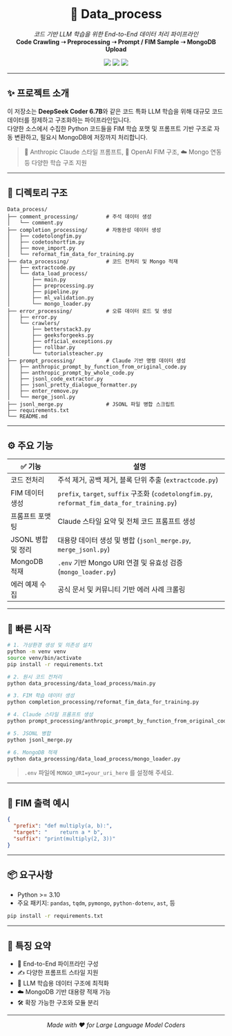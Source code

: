 <h1 align="center">🧠 Data_process</h1>
<p align="center">
  <i>코드 기반 LLM 학습을 위한 End-to-End 데이터 처리 파이프라인</i><br>
  <b>Code Crawling ➝ Preprocessing ➝ Prompt / FIM Sample ➝ MongoDB Upload</b>
</p>

<p align="center">
  <img src="https://img.shields.io/badge/Status-Active-brightgreen" />
  <img src="https://img.shields.io/badge/Python-3.10%2B-blue" />
  <img src="https://img.shields.io/badge/License-MIT-lightgrey" />
</p>

---

## ✨ 프로젝트 소개

이 저장소는 <b>DeepSeek Coder 6.7B</b>와 같은 코드 특화 LLM 학습을 위해 대규모 코드 데이터를 정제하고 구조화하는 파이프라인입니다.  
다양한 소스에서 수집한 Python 코드들을 FIM 학습 포맷 및 프롬프트 기반 구조로 자동 변환하고, 필요시 MongoDB에 저장까지 처리합니다.

> 🧩 Anthropic Claude 스타일 프롬프트, 🔧 OpenAI FIM 구조, ☁️ Mongo 연동 등 다양한 학습 구조 지원

---

## 📁 디렉토리 구조

```
Data_process/
├── comment_processing/         # 주석 데이터 생성
│   └── comment.py
├── completion_processing/      # 자동완성 데이터 생성
│   ├── codetolongfim.py
│   ├── codetoshortfim.py
│   ├── move_import.py
│   └── reformat_fim_data_for_training.py
├── data_processing/            # 코드 전처리 및 Mongo 적재
│   ├── extractcode.py
│   └── data_load_process/
│       ├── main.py
│       ├── preprocessing.py
│       ├── pipeline.py
│       ├── ml_validation.py
│       └── mongo_loader.py
├── error_processing/           # 오류 데이터 로드 및 생성
│   ├── error.py
│   └── crawlers/
│       ├── betterstack3.py
│       ├── geeksforgeeks.py
│       ├── official_exceptions.py
│       ├── rollbar.py
│       └── tutorialsteacher.py
├── prompt_processing/          # Claude 기반 명령 데이터 생성
│   ├── anthropic_prompt_by_function_from_original_code.py
│   ├── anthropic_prompt_by_whole_code.py
│   ├── jsonl_code_extractor.py
│   ├── jsonl_pretty_dialogue_formatter.py
│   ├── enter_remove.py
│   └── merge_jsonl.py
├── jsonl_merge.py              # JSONL 파일 병합 스크립트
├── requirements.txt
└── README.md
```

---

## ⚙️ 주요 기능

| ✅ 기능            | 설명                                                                                          |
| ------------------ | --------------------------------------------------------------------------------------------- |
| 코드 전처리        | 주석 제거, 공백 제거, 블록 단위 추출 (`extractcode.py`)                                       |
| FIM 데이터 생성    | `prefix`, `target`, `suffix` 구조화 (`codetolongfim.py`, `reformat_fim_data_for_training.py`) |
| 프롬프트 포맷팅    | Claude 스타일 요약 및 전체 코드 프롬프트 생성                                                 |
| JSONL 병합 및 정리 | 대용량 데이터 생성 및 병합 (`jsonl_merge.py`, `merge_jsonl.py`)                               |
| MongoDB 적재       | `.env` 기반 Mongo URI 연결 및 유효성 검증 (`mongo_loader.py`)                                 |
| 에러 예제 수집     | 공식 문서 및 커뮤니티 기반 에러 사례 크롤링                                                   |

---

## 🚀 빠른 시작

```bash
# 1. 가상환경 생성 및 의존성 설치
python -m venv venv
source venv/bin/activate
pip install -r requirements.txt

# 2. 원시 코드 전처리
python data_processing/data_load_process/main.py

# 3. FIM 학습 데이터 생성
python completion_processing/reformat_fim_data_for_training.py

# 4. Claude 스타일 프롬프트 생성
python prompt_processing/anthropic_prompt_by_function_from_original_code.py

# 5. JSONL 병합
python jsonl_merge.py

# 6. MongoDB 적재
python data_processing/data_load_process/mongo_loader.py
```

> `.env` 파일에 `MONGO_URI=your_uri_here` 를 설정해 주세요.

---

## 🧪 FIM 출력 예시

```json
{
  "prefix": "def multiply(a, b):",
  "target": "    return a * b",
  "suffix": "print(multiply(2, 3))"
}
```

---

## 📦 요구사항

- Python >= 3.10
- 주요 패키지: `pandas`, `tqdm`, `pymongo`, `python-dotenv`, `ast`, 등

```bash
pip install -r requirements.txt
```

---

## 📌 특징 요약

- 🔄 End-to-End 파이프라인 구성
- ✍️ 다양한 프롬프트 스타일 지원
- 🧠 LLM 학습용 데이터 구조에 최적화
- ☁️ MongoDB 기반 대용량 적재 가능
- 🛠 확장 가능한 구조와 모듈 분리

---

<p align="center"><i>Made with ❤️ for Large Language Model Coders</i></p>
